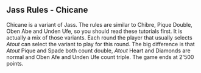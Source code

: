 ## Jass Rules - Chicane

Chicane is a variant of Jass. The rules are similar to Chibre, Pique Double, Oben Abe and Unden Ufe, so you should read these tutorials first.
It is actually a mix of those variants. Each round the player that usually selects *Atout* can select the variant to play for this round.
The big difference is that *Atout* Pique and Spade both count double, *Atout* Heart and Diamonds are normal and Oben Afe and Unden Ufe count triple. The game ends at 2'500 points.

